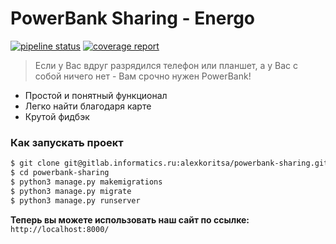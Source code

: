 # PowerBank Sharing - Energo


[![pipeline status](https://gitlab.informatics.ru/alexkoritsa/powerbank-sharing/badges/master/pipeline.svg)](https://gitlab.informatics.ru/alexkoritsa/powerbank-sharing/commits/master)
[![coverage report](https://gitlab.informatics.ru/alexkoritsa/powerbank-sharing/badges/master/coverage.svg)](https://gitlab.informatics.ru/alexkoritsa/powerbank-sharing/commits/master)
> Если у Вас вдруг разрядился телефон или планшет, а у Вас с собой ничего нет - Вам срочно нужен PowerBank!

  - Простой и понятный функционал
  - Легко найти благодаря карте
  - Крутой фидбэк

### Как запускать проект

```sh
$ git clone git@gitlab.informatics.ru:alexkoritsa/powerbank-sharing.git
$ cd powerbank-sharing
$ python3 manage.py makemigrations
$ python3 manage.py migrate
$ python3 manage.py runserver
```

**Теперь вы можете использовать наш сайт по ссылке:** `http://localhost:8000/`